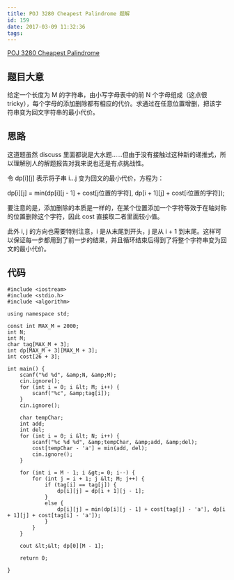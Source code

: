 ```yaml
---
title: POJ 3280 Cheapest Palindrome 题解
id: 159
date: 2017-03-09 11:32:36
tags:
---
```



[POJ 3280 Cheapest Palindrome](http://poj.org/problem?id=3280)


## 题目大意

给定一个长度为 M 的字符串，由小写字母表中的前 N 个字母组成（这点很 tricky），每个字母的添加删除都有相应的代价。求通过在任意位置增删，把该字符串变为回文字符串的最小代价。

## 思路

这道题虽然 discuss 里面都说是大水题……但由于没有接触过这种新的递推式，所以理解别人的解题报告对我来说也还是有点挑战性。

令 dp[i][j] 表示将子串 i...j 变为回文的最小代价，方程为：

dp[i][j] = min(dp[i][j - 1] + cost[j位置的字符], dp[i + 1][j] + cost[i位置的字符]);

要注意的是，添加删除的本质是一样的，在某个位置添加一个字符等效于在轴对称的位置删除这个字符，因此 cost 直接取二者里面较小值。

此外 i, j 的方向也需要特别注意，i 是从末尾到开头，j 是从 i + 1 到末尾。这样可以保证每一步都用到了前一步的结果，并且循环结束后得到了将整个字符串变为回文的最小代价。


<!-- more -->
## 代码
```
#include <iostream>
#include <stdio.h>
#include <algorithm>

using namespace std;

const int MAX_M = 2000;
int N;
int M;
char tag[MAX_M + 3];
int dp[MAX_M + 3][MAX_M + 3];
int cost[26 + 3];

int main() {
    scanf("%d %d", &amp;N, &amp;M);
    cin.ignore();
    for (int i = 0; i &lt; M; i++) {
        scanf("%c", &amp;tag[i]); 
    }
    cin.ignore();

    char tempChar;
    int add;
    int del;
    for (int i = 0; i &lt; N; i++) {
        scanf("%c %d %d", &amp;tempChar, &amp;add, &amp;del);
        cost[tempChar - 'a'] = min(add, del);
        cin.ignore();
    }

    for (int i = M - 1; i &gt;= 0; i--) {
        for (int j = i + 1; j &lt; M; j++) {
            if (tag[i] == tag[j]) {
                dp[i][j] = dp[i + 1][j - 1];
            }
            else {
                dp[i][j] = min(dp[i][j - 1] + cost[tag[j] - 'a'], dp[i + 1][j] + cost[tag[i] - 'a']);
            }
        }
    }

    cout &lt;&lt; dp[0][M - 1];

    return 0; 

}
```

&nbsp;

&nbsp;
